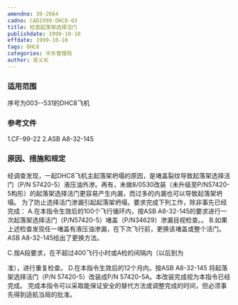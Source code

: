 ```yaml
---
amendno: 39-2664
cadno: CAD1999-DHC8-03
title: 检查起落架选择活门
publishdate: 1999-10-10
effdate: 1999-10-10
tags: DHC8
categories: 华东管理局
author: 吴义长
---
```


### 适用范围 
序号为003--531的DHC8飞机

<!--more-->
### 参考文件
1.CF-99-22 
    2.ASB A8-32-145 

### 原因、措施和规定 
经调查发现，一起DHC8飞机主起落架坍塌的原因，是堵盖裂纹导致起落架选择活门（P/N 57420-5）液压油外渗。再有，未做8/0530改装（未升级至P/N57420-5构形）的起落架选择活门更容易产生内漏，而过多的内漏也可以导致起落架坍塌。 
    为了防止选择活门渗漏引起起落架坍塌，要求完成下列工作，除非事先已经完成： 
  A.在本指令生效后的100个飞行循环内，按ASB A8-32-145的要求进行一次起落架选择活门（P/N57420-5）堵盖（P/N34629）渗漏目视检查。。 
  B.如果上述检查发现任一堵盖有液压油渗漏，在下次飞行前，更换该堵盖或整个活门。ASB A8-32-145给出了更换方法。 

  C.按A段要求，在不超过400飞行小时或A检的间隔内（以后到为
  
准），进行重复检查。 
  D.在本指令生效后的12个月内，按ASB A8-32-145 将起落架选择活门（P/N 57420-5）改装成P/N 57420-5A。本改装完成视为本指令已经完成。 
  完成本指令可以采取能保证安全的替代方法或调整完成的时间，但必须事先得到适航当局的批准。 
